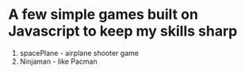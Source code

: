 # A few simple games built on Javascript to keep my skills sharp

1. spacePlane - airplane shooter game
2. Ninjaman - like Pacman
